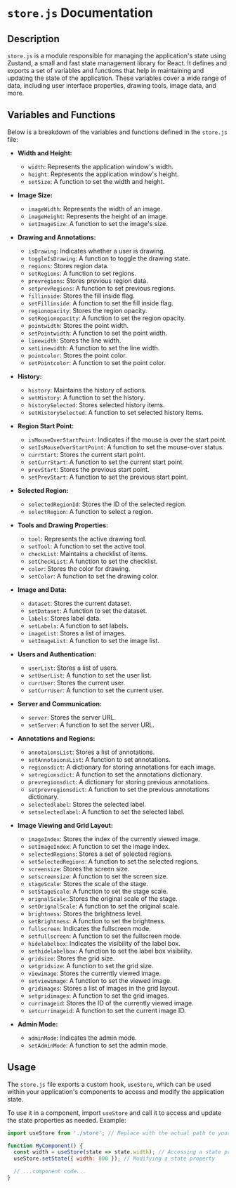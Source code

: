 # `store.js` Documentation

## Description

`store.js` is a module responsible for managing the application's state using Zustand, a small and fast state management library for React. It defines and exports a set of variables and functions that help in maintaining and updating the state of the application. These variables cover a wide range of data, including user interface properties, drawing tools, image data, and more.

## Variables and Functions

Below is a breakdown of the variables and functions defined in the `store.js` file:

- **Width and Height:**
  - `width`: Represents the application window's width.
  - `height`: Represents the application window's height.
  - `setSize`: A function to set the width and height.

- **Image Size:**
  - `imageWidth`: Represents the width of an image.
  - `imageHeight`: Represents the height of an image.
  - `setImageSize`: A function to set the image's size.

- **Drawing and Annotations:**
  - `isDrawing`: Indicates whether a user is drawing.
  - `toggleIsDrawing`: A function to toggle the drawing state.
  - `regions`: Stores region data.
  - `setRegions`: A function to set regions.
  - `prevregions`: Stores previous region data.
  - `setprevRegions`: A function to set previous regions.
  - `fillinside`: Stores the fill inside flag.
  - `setFillinside`: A function to set the fill inside flag.
  - `regionopacity`: Stores the region opacity.
  - `setRegionopacity`: A function to set the region opacity.
  - `pointwidth`: Stores the point width.
  - `setPointwidth`: A function to set the point width.
  - `linewidth`: Stores the line width.
  - `setLinewidth`: A function to set the line width.
  - `pointcolor`: Stores the point color.
  - `setPointcolor`: A function to set the point color.

- **History:**
  - `history`: Maintains the history of actions.
  - `setHistory`: A function to set the history.
  - `historySelected`: Stores selected history items.
  - `setHistorySelected`: A function to set selected history items.

- **Region Start Point:**
  - `isMouseOverStartPoint`: Indicates if the mouse is over the start point.
  - `setIsMouseOverStartPoint`: A function to set the mouse-over status.
  - `currStart`: Stores the current start point.
  - `setCurrStart`: A function to set the current start point.
  - `prevStart`: Stores the previous start point.
  - `setPrevStart`: A function to set the previous start point.

- **Selected Region:**
  - `selectedRegionId`: Stores the ID of the selected region.
  - `selectRegion`: A function to select a region.

- **Tools and Drawing Properties:**
  - `tool`: Represents the active drawing tool.
  - `setTool`: A function to set the active tool.
  - `checkList`: Maintains a checklist of items.
  - `setCheckList`: A function to set the checklist.
  - `color`: Stores the color for drawing.
  - `setColor`: A function to set the drawing color.

- **Image and Data:**
  - `dataset`: Stores the current dataset.
  - `setDataset`: A function to set the dataset.
  - `labels`: Stores label data.
  - `setLabels`: A function to set labels.
  - `imageList`: Stores a list of images.
  - `setImageList`: A function to set the image list.

- **Users and Authentication:**
  - `userList`: Stores a list of users.
  - `setUserList`: A function to set the user list.
  - `currUser`: Stores the current user.
  - `setCurrUser`: A function to set the current user.

- **Server and Communication:**
  - `server`: Stores the server URL.
  - `setServer`: A function to set the server URL.

- **Annotations and Regions:**
  - `annotaionsList`: Stores a list of annotations.
  - `setAnnotaionsList`: A function to set annotations.
  - `regionsdict`: A dictionary for storing annotations for each image.
  - `setregionsdict`: A function to set the annotations dictionary.
  - `prevregionsdict`: A dictionary for storing previous annotations.
  - `setprevregionsdict`: A function to set the previous annotations dictionary.
  - `selectedlabel`: Stores the selected label.
  - `setselectedlabel`: A function to set the selected label.

- **Image Viewing and Grid Layout:**
  - `imageIndex`: Stores the index of the currently viewed image.
  - `setImageIndex`: A function to set the image index.
  - `selectedRegions`: Stores a set of selected regions.
  - `setSelectedRegions`: A function to set the selected regions.
  - `screensize`: Stores the screen size.
  - `setscreensize`: A function to set the screen size.
  - `stageScale`: Stores the scale of the stage.
  - `setStageScale`: A function to set the stage scale.
  - `orignalScale`: Stores the original scale of the stage.
  - `setOrignalScale`: A function to set the original scale.
  - `brightness`: Stores the brightness level.
  - `setBrightness`: A function to set the brightness.
  - `fullscreen`: Indicates the fullscreen mode.
  - `setfullscreen`: A function to set the fullscreen mode.
  - `hidelabelbox`: Indicates the visibility of the label box.
  - `sethidelabelbox`: A function to set the label box visibility.
  - `gridsize`: Stores the grid size.
  - `setgridsize`: A function to set the grid size.
  - `viewimage`: Stores the currently viewed image.
  - `setviewimage`: A function to set the viewed image.
  - `gridimages`: Stores a list of images in the grid layout.
  - `setgridimages`: A function to set the grid images.
  - `currimageid`: Stores the ID of the currently viewed image.
  - `setcurrimageid`: A function to set the current image ID.

- **Admin Mode:**
  - `adminMode`: Indicates the admin mode.
  - `setAdminMode`: A function to set the admin mode.

## Usage

The `store.js` file exports a custom hook, `useStore`, which can be used within your application's components to access and modify the application state.

To use it in a component, import `useStore` and call it to access and update the state properties as needed. Example:

```jsx
import useStore from './store'; // Replace with the actual path to your store.js file

function MyComponent() {
  const width = useStore(state => state.width); // Accessing a state property
  useStore.setState({ width: 800 }); // Modifying a state property

  // ...component code...
}
